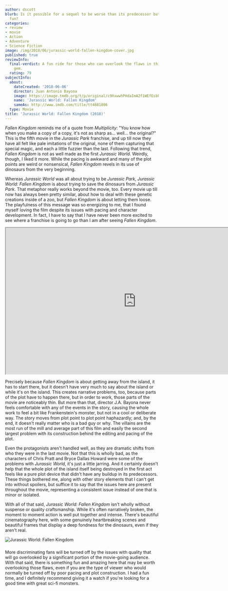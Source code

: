 ```yaml
---
author: dscott
blurb: Is it possible for a sequel to be worse than its predecessor but still more
  fun?
categories:
- review
- movie
- Action
- Adventure
- Science Fiction
image: /img/2018/06/jurassic-world-fallen-kingdom-cover.jpg
published: true
reviewInfo:
  final-verdict: A fun ride for those who can overlook the flaws in this entertaining
    gem.
  rating: 79
subjectInfo:
  about:
    dateCreated: '2018-06-06'
    director: Juan Antonio Bayona
    image: https://image.tmdb.org/t/p/original/c9XxwwhPHdaImA2f1WEfEsbhaFB.jpg
    name: 'Jurassic World: Fallen Kingdom'
    sameAs: http://www.imdb.com/title/tt4881806
  type: Movie
title: 'Jurassic World: Fallen Kingdom (2018)'
---
```


*Fallen Kingdom* reminds me of  a quote from *Multiplicity*: "You know how when you make a copy of a copy, it's not as sharp as... well... the original?" This is the fifth movie in the *Jurassic Park* franchise, and up till now they have all felt like pale imitations of the original, none of them capturing that special magic, and each a little fuzzier than the last. Following that trend, *Fallen Kingdom* is not as well made as the first *Jurassic World*. Weirdly, though, I liked it more. While the pacing is awkward and many of the plot points are weird or nonsensical, *Fallen Kingdom* revels in its use of dinosaurs from the very beginning.

Whereas *Jurassic World* was all about trying to be *Jurassic Park*, *Jurassic World: Fallen Kingdom* is about trying to save the dinosaurs from *Jurassic Park*. That metaphor really works beyond the movie, too. Every movie up till now has always been pretty similar, about how to deal with these genetic creations inside of a zoo, but *Fallen Kingdom* is about letting them loose.  The playfulness of this message was so energizing to me, that I found myself loving the film despite its issues with pacing and character development. In fact, I have to say that I have never been more excited to see where a franchise is going to go than I am after seeing *Fallen Kingdom*.

<div class="videoWrapper">
    <iframe width="853" height="480" src="https://www.youtube.com/embed/nerv5YEiJok" allowfullscreen></iframe>
</div>

Precisely because *Fallen Kingdom* is about getting away from the island, it has to start there, but it doesn't have very much to say about the island or while it's on the island. This creates narrative problems, too, because parts of the plot have to happen there, but in order to work, those parts of the movie are noticeably thin. But more than that, director J.A. Bayona never feels comfortable with any of the events in the story, causing the whole work to feel a bit like Frankenstein's monster, but not in a cool or deliberate way. The story moves from plot point to plot point haphazardly; and, by the end, it doesn't really matter who is a bad guy or why. The villains are the most run of the mill and average part of this film and easily the second largest problem with its construction behind the editing and pacing of the plot.

Even the protagonists aren't handled well, as they are dramatic shifts from who they were in the last movie. Not that this is wholly bad, as the characters of Chris Pratt and Bryce Dallas Howard were some of the problems with *Jurassic World*, it's just a little jarring. And it certainly doesn't help that the whole plot of the island itself being destroyed in the first act feels like a pure plot device that didn't have any buildup in its predecessors. These things bothered me, along with other story elements that I can't get into without spoilers, but suffice it to say that the issues here are present throughout the movie, representing a consistent issue instead of one that is minor or isolated. 

With all of that said, *Jurassic World: Fallen Kingdom* isn't wholly without suspense or quality craftsmanship. While it's often narratively broken, the moment to moment action is well put together and intense. There's beautiful cinematography here, with some genuinely heartbreaking scenes and beautiful frames that display a deep fondness for the dinosaurs, even if they aren't real.

<img class="img-responsive" style="margin: 0 10px 10px 0px;" src="https://img.eskimotv.net/img/2018/06/jurassic-world-fallen-kingdom.jpg " alt="Jurassic World: Fallen Kingdom" title="Jurassic World: Fallen Kingdom">

More discriminating fans will be turned off by the issues with quality that will go overlooked by a significant portion of the movie-going audience. With that said, there is something fun and amazing here that may be worth overlooking those flaws, even if you are the type of viewer who would normally be turned off by poor pacing and plot construction. I had a fun time, and I definitely recommend giving it a watch if you're looking for a good time with great sci-fi monsters.